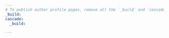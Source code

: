 ```yaml
---
# To publish author profile pages, remove all the `_build` and `cascade` settings below.
_build:
cascade:
  _build:

---
```

